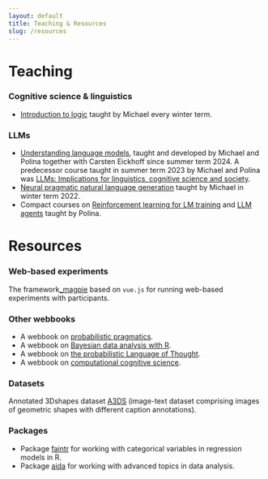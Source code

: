 ```yaml
---
layout: default
title: Teaching & Resources
slug: /resources
---
```

# Teaching

### Cognitive science & linguistics

* [Introduction to logic](https://michael-franke.github.io/logic-materials/) taught by Michael every winter term.

### LLMs

* [Understanding language models](https://cogsciprag.github.io/Understanding-LLMs-course/intro.html), taught and developed by Michael and Polina together with Carsten Eickhoff since summer term 2024. A predecessor course taught in summer term 2023 by Michael and Polina was [LLMs: Implications for linguistics, cognitive science and society](https://cogsciprag.github.io/LLM-implications/).
* [Neural pragmatic natural language generation](https://michael-franke.github.io/npNLG/000-intro.html) taught by Michael in winter term 2022.
* Compact courses on [Reinforcement learning for LM training](https://polina-tsvilodub.github.io/RL4-language-model-training/intro.html) and [LLM agents](https://polina-tsvilodub.github.io/LMARL-course/intro.html) taught by Polina.

# Resources

### Web-based experiments 

The framework[_magpie](https://magpie-ea.github.io/magpie-docs/) based on `vue.js` for running web-based experiments with participants.

### Other webbooks

* A webbook on [probabilistic pragmatics](http://www.problang.org/).
* A webbook on [Bayesian data analysis with R](https://michael-franke.github.io/intro-data-analysis/index.html).
* A webbook on [the probabilistic Language of Thought](https://thelogicalgrammar.github.io/pLoT_course/intro.html).
* A webbook on [computational cognitive science](https://thelogicalgrammar.github.io/cognitive-modelling-book/).

### Datasets

Annotated 3Dshapes dataset [A3DS](https://github.com/polina-tsvilodub/3dshapes-language) (image-text dataset comprising images of geometric shapes with different caption annotations).

### Packages

* Package [faintr](https://michael-franke.github.io/faintr/index.html) for working with categorical variables in regression models in R.
* Package [aida](https://github.com/michael-franke/aida-package) for working with advanced topics in data analysis.